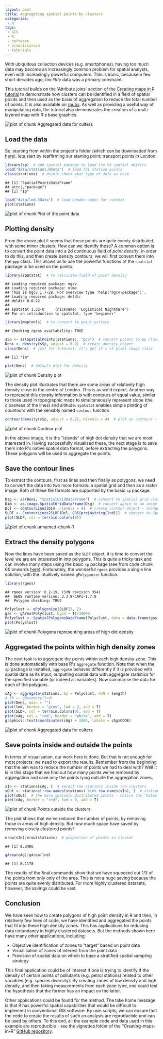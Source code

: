 ```yaml
---
layout: post
title: Aggregating spatial points by clusters 
categories:
 - R
tags:
 - GIS
 - R
 - software
 - visualisation 
 - tutorials
---
```


With ubiquitous collection devices (e.g. smartphones), having *too much*
data may become an increasingly common problem for spatial analysts, 
even with increasingly powerful computers. This is ironic, 
because a few short decades ago, *too little* data was a primary constraint.

This tutorial builds on the 'Attribute joins' section of the 
[Creating maps in R tutorial](https://github.com/Robinlovelace/Creating-maps-in-R/raw/master/intro-spatial-rl.pdf)
to demonstrate how clusters can be identified 
in a field of spatial points and then used as the basis of aggregation 
to reduce the total number of points. It is also available 
on [rpubs](http://rpubs.com/RobinLovelace/14465).
As well as providing a useful way of manipulating data, 
the tutorial also demonstrates the creation of a multi-layered map
with R's base graphics.

![plot of chunk Aggregated data for culters](/figure/Aggregated_data_for_culters.png) 

<!--more-->
## Load the data

So, starting from within the project's folder (which can be downloaded 
from [here](https://github.com/Robinlovelace/Creating-maps-in-R/archive/master.zip)),
lets start by reaffirming our starting point: 
transport points in London:


```r
library(sp)  # add spatial package to load the S4 spatial objects
load("data/stations.RData")  # load 731 station points
class(stations)  # double-check what type of data we have
```

```
## [1] "SpatialPointsDataFrame"
## attr(,"package")
## [1] "sp"
```

```r
load("data/lnd.RData")  # load London zones for context
plot(stations)
```

![plot of chunk Plot of the point data](/figure/Plot_of_the_point_data.png) 


## Plotting density

From the above plot it seems that these points are quite evenly distributed, with 
some minor clusters. How can we identify these? A common option is to 
convert the point data into a 2d continuous field of *point density*.
In order to do this,
and then create density contours, we will first convert them into the `ppp`
class. This allows us to use the powerful functions of the `spatstat`
package to be used on the points.


```r
library(spatstat)  # to calculate field of point density
```

```
## Loading required package: mgcv
## Loading required package: nlme
## This is mgcv 1.7-28. For overview type 'help("mgcv-package")'.
## Loading required package: deldir
## deldir 0.0-22
## 
## spatstat 1.32-0     (nickname: 'Logistical Nightmare') 
## For an introduction to spatstat, type 'beginner'
```

```r
library(maptools)  # to convert to point pattern
```

```
## Checking rgeos availability: TRUE
```

```r
sSp <- as(SpatialPoints(stations), "ppp")  # convert points to pp class
Dens <- density(sSp, adjust = 0.2)  # create density object
class(Dens)  # just for interest: it's got it's of pixel image class
```

```
## [1] "im"
```

```r
plot(Dens)  # default plot for density
```

![plot of chunk Density plot](/figure/Density_plot.png) 


The density plot illustrates that there are some areas of relatively 
high density close to the centre of London. This is as we'd expect. 
Another way to represent this density information is with contours of 
equal value, similar to those used in topographic maps to simultaneously 
represent slope (the closeness of the lines) and altitude.
`spatstat` enables simple plotting of countours with the sensibly named
`contour` function.


```r
contour(density(sSp, adjust = 0.2), nlevels = 4)  # plot as contours - this is where we're heading
```

![plot of chunk Contour plot](/figure/Contour_plot.png) 


In the above image, it is the "islands" of high dot density that we are most 
interested in. Having successfully visualised these, the next stage is to
save them into R's native spatial data format, before extracting the polygons.
These polygons will be used to aggregate the points.

## Save the contour lines 

To extract the contours, first as lines and then finally as polygons, 
we need to convert the data into two more formats: a spatial grid and 
then as a raster image. Both of these file formats are supported by the 
basic `sp` package.


```r
Dsg <- as(Dens, "SpatialGridDataFrame")  # convert to spatial grid class
Dim <- as.image.SpatialGridDataFrame(Dsg)  # convert again to an image
Dcl <- contourLines(Dim, nlevels = 9)  # create contour object - change 8 for more/fewer levels
SLDF <- ContourLines2SLDF(Dcl, CRS(proj4string(lnd)))  # convert to SpatialLinesDataFrame
plot(SLDF, col = terrain.colors(8))
```

![plot of chunk unnamed-chunk-1](/figure/unnamed-chunk-1.png) 


## Extract the density polygons

Now the lines have been saved as the `SLDF` object, it is 
time to convert the level we are are interested in into polygons. 
This is quite a tricky task and can involve many steps using the basic 
`sp` package (see from code chunk 60 onwards [here](http://www.asdar-book.org/book2ed/cm_mod.R)).
Fortunately, the wonderful `rgeos` provides a single line solution, with the 
intuitively named `gPolygonize` function.


```r
library(rgeos)
```

```
## rgeos version: 0.2-19, (SVN revision 394)
##  GEOS runtime version: 3.3.8-CAPI-1.7.8 
##  Polygon checking: TRUE
```

```r
Polyclust <- gPolygonize(SLDF[5, ])
gas <- gArea(Polyclust, byid = T)/10000
Polyclust <- SpatialPolygonsDataFrame(Polyclust, data = data.frame(gas), match.ID = F)
plot(Polyclust)
```

![plot of chunk Polygons representing areas of high dot density](/figure/Polygons_representing_areas_of_high_dot_density.png) 


## Aggregated the points within high density zones

The next task is to aggregate the points within each high density zone.
This is done automatically with base R's `aggregate` function. Note that 
when the `sp` package is installed, `aggregate` behaves differently if it is provided 
with spatial data as its input, outputting spatial data with aggregate statistics for the 
specified variable (or indeed all variables). 
Now summarise the data for each of the polygons.


```r
cAg <- aggregate(stations, by = Polyclust, FUN = length)
# lb <- gBoundary(lnd)
plot(Dens, main = "")
plot(lnd, border = "grey", lwd = 2, add = T)
plot(SLDF, col = terrain.colors(8), add = T)
plot(cAg, col = "red", border = "white", add = T)
graphics::text(coordinates(cAg) + 1000, labels = cAg$CODE)
```

![plot of chunk Aggregated data for culters](/figure/Aggregated_data_for_culters.png) 


## Save points inside and outside the points

In terms of visualisation, our work here is done. 
But that is not enough for most projects: we need to export the 
results. Remember from the beginning that the aim was to reduce the 
number of points we had to deal with? Well it is in this stage
that we find out how many points we've removed by aggregation
and save only the points lying outside the aggregation zones.


```r
sIn <- stations[cAg, ]  # select the stations inside the clusters
sOut <- stations[!row.names(stations) %in% row.names(sIn), ]  # stations outside the clusters
plot(sOut)  # the more sparsely distributed points - notice the 'holes' of low density
plot(cAg, border = "red", lwd = 3, add = T)
```

![plot of chunk Points outside the clusters](/figure/Points_outside_the_clusters.png) 


The plot shows that we've reduced the number of points, by removing those in 
areas of high density. But how much space have saved by removing closely clustered points?


```r
nrow(sIn)/nrow(stations)  # proportion of points in cluster
```

```
## [1] 0.3406
```

```r
gArea(cAg)/gArea(lnd)
```

```
## [1] 0.1178
```


The results of the final commands show that we have squeezed out 1/3
of the points from only only of the area. This is not a huge saving
because the points are quite evenly distributed. For more highly clustered 
datasets, however, the savings could be vast.

## Conclusion

We have seen how to create polygons of high point density in R and then, 
in relatively few lines of code, we have identified and aggregated the 
points that fit into these high density zones. This has applications for 
reducing data redundancy in highly clustered datasets. But the methods 
shown here have many other applications, including:

- Objective identification of zones to "target" based on point data
- Visualisation of zones of interest from the point data
- Provision of spatial data on which to base a stratified spatial sampling strategy

This final application could be of interest if one is trying to identify if the 
density of certain points of pollutants (e.g. petrol stations) related to 
other variables (e.g. species diversity). By creating zones of low density
and high density, and then taking measurements from each zone type, one could 
test the hypothesis that the former has an impact on the latter. 

Other applications could be found for the method. The take home message is 
that R has powerful spatial capabilities that would be difficult to implement
in conventional GIS software. By usin scripts, we can ensure that the code to create the results of 
such an analysis are reproducible and can be used by others. 
To this end, all the example code and data used in this example are reproducible - 
see the vignettes folder of the "Creating-maps-in-R"
[GitHub repository](https://github.com/Robinlovelace/Creating-maps-in-R). 





